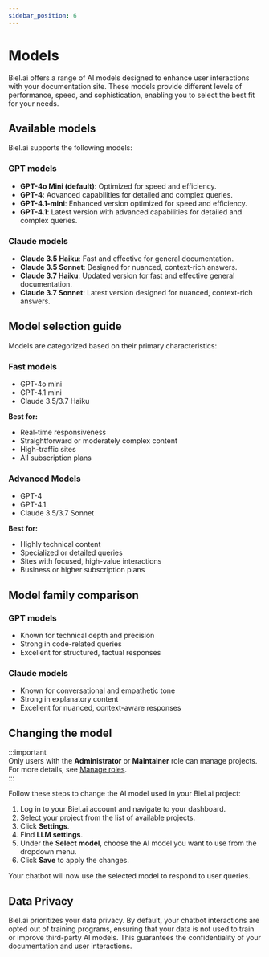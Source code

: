 ```yaml
---
sidebar_position: 6
---
```


# Models

Biel.ai offers a range of AI models designed to enhance user interactions with your documentation site. These models provide different levels of performance, speed, and sophistication, enabling you to select the best fit for your needs.

## Available models

Biel.ai supports the following models:

### GPT models
- **GPT-4o Mini (default)**: Optimized for speed and efficiency.  
- **GPT-4**: Advanced capabilities for detailed and complex queries.  
- **GPT-4.1-mini**: Enhanced version optimized for speed and efficiency.  
- **GPT-4.1**: Latest version with advanced capabilities for detailed and complex queries.  

### Claude models
- **Claude 3.5 Haiku**: Fast and effective for general documentation.  
- **Claude 3.5 Sonnet**: Designed for nuanced, context-rich answers.  
- **Claude 3.7 Haiku**: Updated version for fast and effective general documentation.  
- **Claude 3.7 Sonnet**: Latest version designed for nuanced, context-rich answers.  

## Model selection guide

Models are categorized based on their primary characteristics:

### Fast models
- GPT-4o mini
- GPT-4.1 mini
- Claude 3.5/3.7 Haiku

**Best for:**
- Real-time responsiveness
- Straightforward or moderately complex content
- High-traffic sites
- All subscription plans

### Advanced Models
- GPT-4
- GPT-4.1
- Claude 3.5/3.7 Sonnet

**Best for:**
- Highly technical content
- Specialized or detailed queries
- Sites with focused, high-value interactions
- Business or higher subscription plans

## Model family comparison

### GPT models
- Known for technical depth and precision
- Strong in code-related queries
- Excellent for structured, factual responses

### Claude models
- Known for conversational and empathetic tone
- Strong in explanatory content
- Excellent for nuanced, context-aware responses


## Changing the model

:::important  
Only users with the **Administrator** or **Maintainer** role can manage projects. For more details, see [Manage roles](../administration/roles.md).  
:::

Follow these steps to change the AI model used in your Biel.ai project:

1. Log in to your Biel.ai account and navigate to your dashboard.  
2. Select your project from the list of available projects.  
3. Click **Settings**.
4. Find **LLM settings**.
5. Under the **Select model**, choose the AI model you want to use from the dropdown menu.  
6. Click **Save** to apply the changes.  

Your chatbot will now use the selected model to respond to user queries.  

## Data Privacy

Biel.ai prioritizes your data privacy. By default, your chatbot interactions are opted out of training programs, ensuring that your data is not used to train or improve third-party AI models. This guarantees the confidentiality of your documentation and user interactions.
